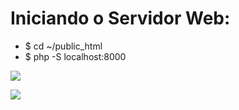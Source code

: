 # Iniciando o Servidor Web:

- $ cd ~/public_html
- $ php -S localhost:8000

[![](https://github.com/LonghiniDev/missao-spotify/blob/master/Spotify%20Account%20Overview.png)](#)

[![](https://github.com/LonghiniDev/missao-spotify/blob/master/Spotify%20Account%20Profile.png)](#)
